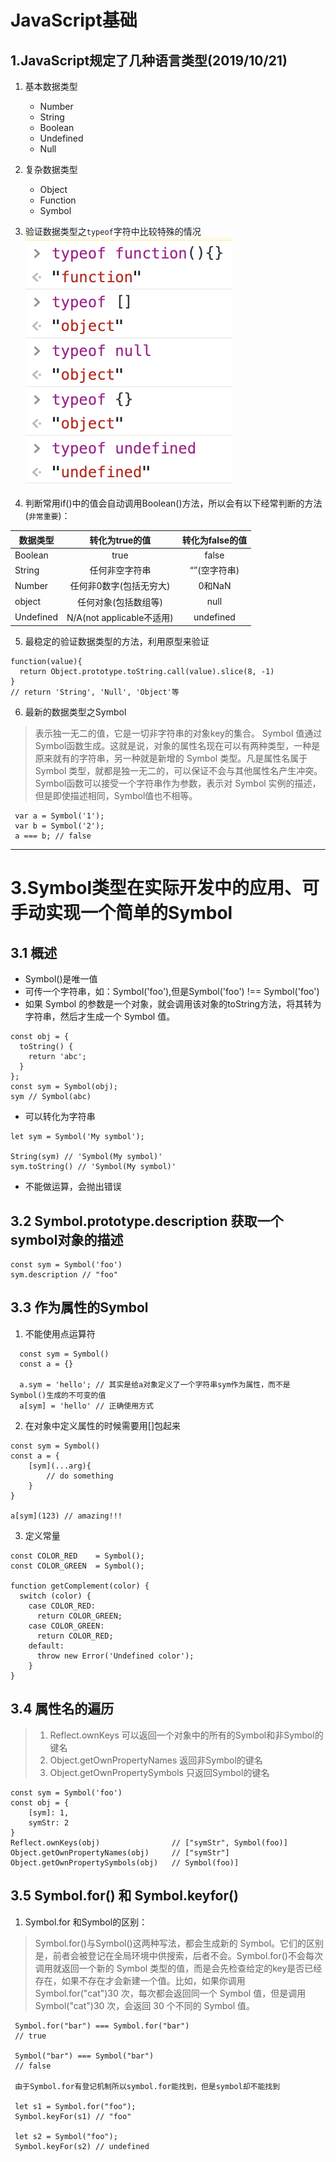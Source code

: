# JavaScript基础 #

## 1.JavaScript规定了几种语言类型(2019/10/21) ##

1. 基本数据类型
    - Number
    - String
    - Boolean
    - Undefined
    - Null

2. 复杂数据类型
    - Object
    - Function
    - Symbol

3. 验证数据类型之`typeof`字符中比较特殊的情况  
    ![typeof](./image/typeof.png)

4. 判断常用if()中的值会自动调用Boolean()方法，所以会有以下经常判断的方法(`非常重要`)：  

数据类型|转化为true的值|转化为false的值
-|:-:|:-:
Boolean|true|false
String|任何非空字符串|“”(空字符串)
Number|任何非0数字(包括无穷大)|0和NaN
object|任何对象(包括数组等)|null
Undefined|N/A(not applicable不适用)|undefined

5. 最稳定的验证数据类型的方法，利用原型来验证
```
function(value){
  return Object.prototype.toString.call(value).slice(8, -1)
}
// return 'String', 'Null', 'Object'等
```

6. 最新的数据类型之Symbol  
> 表示独一无二的值，它是一切非字符串的对象key的集合。 Symbol 值通过Symbol函数生成。这就是说，对象的属性名现在可以有两种类型，一种是原来就有的字符串，另一种就是新增的 Symbol 类型。凡是属性名属于 Symbol 类型，就都是独一无二的，可以保证不会与其他属性名产生冲突。 Symbol函数可以接受一个字符串作为参数，表示对 Symbol 实例的描述，但是即使描述相同，Symbol值也不相等。
```
 var a = Symbol('1');
 var b = Symbol('2');
 a === b; // false
```
**********
# 3.Symbol类型在实际开发中的应用、可手动实现一个简单的Symbol #

 ## 3.1 概述 ##
- Symbol()是唯一值  
- 可传一个字符串，如：Symbol('foo'),但是Symbol('foo') !== Symbol('foo')
- 如果 Symbol 的参数是一个对象，就会调用该对象的toString方法，将其转为字符串，然后才生成一个 Symbol 值。
```
const obj = {
  toString() {
    return 'abc';
  }
};
const sym = Symbol(obj);
sym // Symbol(abc)
```
- 可以转化为字符串
```
let sym = Symbol('My symbol');

String(sym) // 'Symbol(My symbol)'
sym.toString() // 'Symbol(My symbol)'
```
- 不能做运算，会抛出错误

## 3.2 Symbol.prototype.description 获取一个symbol对象的描述 ##
```
const sym = Symbol('foo')
sym.description // "foo"
```

## 3.3 作为属性的Symbol ##
1. 不能使用点运算符
```
  const sym = Symbol()
  const a = {}
  
  a.sym = 'hello'; // 其实是给a对象定义了一个字符串sym作为属性，而不是Symbol()生成的不可变的值
  a[sym] = 'hello' // 正确使用方式
```
2. 在对象中定义属性的时候需要用[]包起来
  ```
  const sym = Symbol()
  const a = {
      [sym](...arg){
          // do something
      }
  }

  a[sym](123) // amazing!!!
  ```

3. 定义常量
```
const COLOR_RED    = Symbol();
const COLOR_GREEN  = Symbol();

function getComplement(color) {
  switch (color) {
    case COLOR_RED:
      return COLOR_GREEN;
    case COLOR_GREEN:
      return COLOR_RED;
    default:
      throw new Error('Undefined color');
    }
}
```

## 3.4 属性名的遍历 ##
> 1. Reflect.ownKeys  可以返回一个对象中的所有的Symbol和非Symbol的键名  
> 2. Object.getOwnPropertyNames 返回非Symbol的键名  
> 3. Object.getOwnPropertySymbols 只返回Symbol的键名
```
const sym = Symbol('foo')
const obj = {
    [sym]: 1,
    symStr: 2
}
Reflect.ownKeys(obj)                // ["symStr", Symbol(foo)]
Object.getOwnPropertyNames(obj)     // ["symStr"]
Object.getOwnPropertySymbols(obj)   // Symbol(foo)]
```

## 3.5 Symbol.for() 和 Symbol.keyfor() ##
1. Symbol.for 和Symbol的区别：
> Symbol.for()与Symbol()这两种写法，都会生成新的 Symbol。它们的区别是，前者会被登记在全局环境中供搜索，后者不会。Symbol.for()不会每次调用就返回一个新的 Symbol 类型的值，而是会先检查给定的key是否已经存在，如果不存在才会新建一个值。比如，如果你调用Symbol.for("cat")30 次，每次都会返回同一个 Symbol 值，但是调用Symbol("cat")30 次，会返回 30 个不同的 Symbol 值。  
```
 Symbol.for("bar") === Symbol.for("bar")
 // true

 Symbol("bar") === Symbol("bar")
 // false

 由于Symbol.for有登记机制所以symbol.for能找到，但是symbol却不能找到

 let s1 = Symbol.for("foo");
 Symbol.keyFor(s1) // "foo"
 
 let s2 = Symbol("foo");
 Symbol.keyFor(s2) // undefined
```